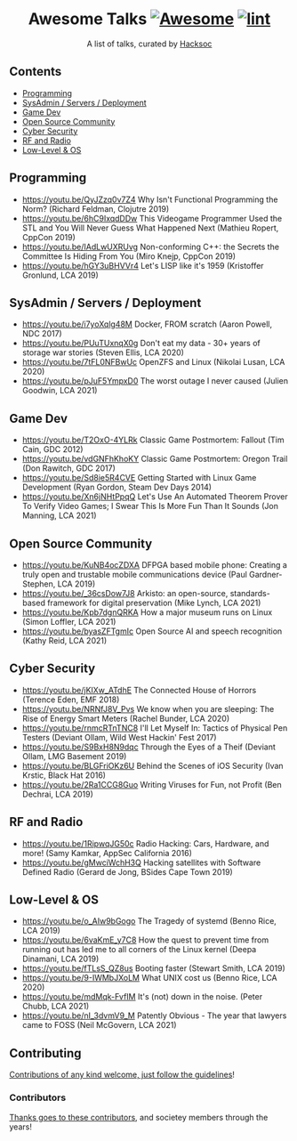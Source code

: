 <div align="center">

<!-- title -->

<!--lint ignore no-dead-urls-->
# Awesome Talks [![Awesome](https://awesome.re/badge.svg)](https://awesome.re) [![lint](https://github.com/HackSocNotts/Awesome-Talks/actions/workflows/lint.yaml/badge.svg)](https://github.com/HackSocNotts/Awesome-Talks/actions/workflows/lint.yaml)

<!-- subtitle -->

A list of talks, curated by [Hacksoc](https://hacksoc.net)

<!-- image -->

<!-- <a href="" target="_blank" rel="noopener noreferrer">
  <img src="" />
</a> -->

<!-- description -->

</div>

<!-- TOC -->

## Contents

- [Programming](#programming)
- [SysAdmin / Servers / Deployment](#sysadmin--servers--deployment)
- [Game Dev](#game-dev)
- [Open Source Community](#open-source-community)
- [Cyber Security](#cyber-security)
- [RF and Radio](#rf-and-radio)
- [Low-Level & OS](#low-level--os)

<!-- CONTENT -->

## Programming
- https://youtu.be/QyJZzq0v7Z4 Why Isn't Functional Programming the Norm? (Richard Feldman, Clojutre 2019)
- https://youtu.be/6hC9IxqdDDw This Videogame Programmer Used the STL and You Will Never Guess What Happened Next (Mathieu Ropert, CppCon 2019)
- https://youtu.be/IAdLwUXRUvg Non-conforming C++: the Secrets the Committee Is Hiding From You (Miro Knejp, CppCon 2019)
- https://youtu.be/hGY3uBHVVr4 Let's LISP like it's 1959 (Kristoffer Gronlund, LCA 2019)

## SysAdmin / Servers / Deployment
- https://youtu.be/i7yoXqlg48M Docker, FROM scratch (Aaron Powell, NDC 2017)
- https://youtu.be/PUuTUxnqX0g Don't eat my data - 30+ years of storage war stories (Steven Ellis, LCA 2020)
- https://youtu.be/7tFL0NFBwUc OpenZFS and Linux (Nikolai Lusan, LCA 2020)
- https://youtu.be/pJuF5YmpxD0 The worst outage I never caused (Julien Goodwin, LCA 2021)

## Game Dev
- https://youtu.be/T2OxO-4YLRk Classic Game Postmortem: Fallout (Tim Cain, GDC 2012)
- https://youtu.be/vdGNFhKhoKY Classic Game Postmortem: Oregon Trail (Don Rawitch, GDC 2017)
- https://youtu.be/Sd8ie5R4CVE Getting Started with Linux Game Development (Ryan Gordon, Steam Dev Days 2014)
- https://youtu.be/Xn6jNHtPpqQ Let's Use An Automated Theorem Prover To Verify Video Games; I Swear This Is More Fun Than It Sounds (Jon Manning, LCA 2021)

## Open Source Community
- https://youtu.be/KuNB4ocZDXA DFPGA based mobile phone: Creating a truly open and trustable mobile communications device (Paul Gardner-Stephen, LCA 2019)
- https://youtu.be/_36csDow7J8 Arkisto: an open-source, standards-based framework for digital preservation (Mike Lynch, LCA 2021)
- https://youtu.be/Kpb7dgnQRKA How a major museum runs on Linux (Simon Loffler, LCA 2021)
- https://youtu.be/byasZFTgmIc Open Source AI and speech recognition (Kathy Reid, LCA 2021)

## Cyber Security
- https://youtu.be/jKIXw_ATdhE The Connected House of Horrors (Terence Eden, EMF 2018)
- https://youtu.be/NRNfJ8V_Pvs We know when you are sleeping: The Rise of Energy Smart Meters (Rachel Bunder, LCA 2020)
- https://youtu.be/rnmcRTnTNC8 I'll Let Myself In: Tactics of Physical Pen Testers (Deviant Ollam, Wild West Hackin' Fest 2017)
- https://youtu.be/S9BxH8N9dqc Through the Eyes of a Theif (Deviant Ollam, LMG Basement 2019)
- https://youtu.be/BLGFriOKz6U Behind the Scenes of iOS Security (Ivan Krstic, Black Hat 2016)
- https://youtu.be/2Ra1CCG8Guo Writing Viruses for Fun, not Profit (Ben Dechrai, LCA 2019)


## RF and Radio
- https://youtu.be/1RipwqJG50c Radio Hacking: Cars, Hardware, and more! (Samy Kamkar, AppSec California 2016)
- https://youtu.be/gMwciWchH3Q Hacking satellites with Software Defined Radio (Gerard de Jong, BSides Cape Town 2019)

## Low-Level & OS
- https://youtu.be/o_AIw9bGogo The Tragedy of systemd (Benno Rice, LCA 2019)
- https://youtu.be/6vaKmE_y7C8 How the quest to prevent time from running out has led me to all corners of the Linux kernel (Deepa Dinamani, LCA 2019)
- https://youtu.be/fTLsS_QZ8us Booting faster (Stewart Smith, LCA 2019)
- https://youtu.be/9-IWMbJXoLM What UNIX cost us (Benno Rice, LCA 2020)
- https://youtu.be/mdMqk-FvfIM It's (not) down in the noise. (Peter Chubb, LCA 2021)
- https://youtu.be/nI_3dvmV9_M Patently Obvious - The year that lawyers came to FOSS (Neil McGovern, LCA 2021)

<!-- END CONTENT -->

## Contributing
[Contributions of any kind welcome, just follow the guidelines](contributing.md)!

### Contributors
[Thanks goes to these contributors](https://github.com/HackSocNotts/Awesome-Talks/graphs/contributors), and societey members through the years!
